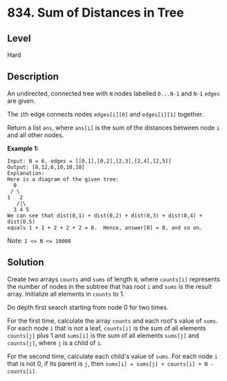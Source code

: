# 834. Sum of Distances in Tree
## Level
Hard

## Description
An undirected, connected tree with `N` nodes labelled `0...N-1` and `N-1` `edges` are given.

The `i`th edge connects nodes `edges[i][0]` and `edges[i][1]` together.

Return a list `ans`, where `ans[i]` is the sum of the distances between node `i` and all other nodes.

**Example 1:**
```
Input: N = 6, edges = [[0,1],[0,2],[2,3],[2,4],[2,5]]
Output: [8,12,6,10,10,10]
Explanation: 
Here is a diagram of the given tree:
  0
 / \
1   2
   /|\
  3 4 5
We can see that dist(0,1) + dist(0,2) + dist(0,3) + dist(0,4) + dist(0,5)
equals 1 + 1 + 2 + 2 + 2 = 8.  Hence, answer[0] = 8, and so on.
```

Note: `1 <= N <= 10000`

## Solution
Create two arrays `counts` and `sums` of length `N`, where `counts[i]` represents the number of nodes in the subtree that has root `i` and `sums` is the result array. Initialize all elements in `counts` to 1.

Do depth first search starting from node 0 for two times.

For the first time, calculate the array `counts` and each root's value of `sums`. For each node `i` that is not a leaf, `counts[i]` is the sum of all elements `counts[j]` plus 1 and `sums[i]` is the sum of all elements `sums[j]` and `counts[j]`, where `j` is a child of `i`.

For the second time, calculate each child's value of `sums`. For each node `i` that is not 0, if its parent is `j`, then `sums[i] = sums[j] + counts[i] + N - counts[i]`.

